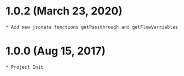# 1.0.2 (March 23, 2020)

    * Add new jsonata functions getPassthrough and getFlowVarriables

# 1.0.0 (Aug 15, 2017)

    * Project Init
